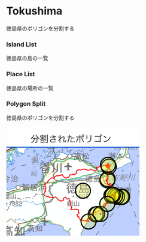 Tokushima
===============

徳島県のポリゴンを分割する


### Island List

徳島県の島の一覧

### Place List

徳島県の場所の一覧

### Polygon Split

徳島県のポリゴンを分割する

![splited_polygons](https://github.com/ohwada/World_Countries/blob/main/geoPandas/polygon_explode/tokushima/polygon_split/screenshots/splited_polygons.png)
